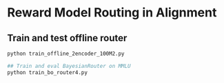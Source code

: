 # Reward Model Routing in Alignment

## Train and test offline router
```bash
python train_offline_2encoder_100M2.py

## Train and eval BayesianRouter on MMLU
python train_bo_router4.py
